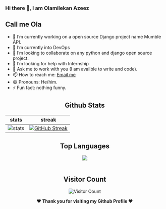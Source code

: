 ### Hi there 👋, I am Olamilekan Azeez
## Call me Ola



- 🔭 I’m currently working on a open source Django project name Mumble API.
- 🌱 I’m currently into DevOps
- 👯 I’m looking to collaborate on any python and django open source project.
- 🤔 I’m looking for help with Internship
- 💬 Ask me to work with you (I am availble to write and code).
- 📫 How to reach me: [Email me](mailto:headofstate123@gmail.com)
- 😄 Pronouns: He/him.
- ⚡ Fun fact: nothing funny.
<div align="center">
  
  ## Github Stats
|stats|streak|  
|---|---|  
| ![stats](https://github-readme-stats.vercel.app/api?username=azeezdot123&show_icons=true&theme=radical) | [![GitHub Streak](https://github-readme-streak-stats.herokuapp.com/?user=azeezdot123&theme=dark)](https://github.com/azeezdot123/github-readme-streak-stats)|
</div>



<div align="center">
  
  ## Top Languages
  <a href="https://github.com/azeezdot123">
    <img align="center" src="https://github-readme-stats.vercel.app/api/top-langs/?username=azeezdot123&theme=tokyonight&layout=compact">
  </a>
</div>
  
<br> 

<div align="center">
        
   ## Visitor Count
   ![Visitor Count](https://profile-counter.glitch.me/{azeezdot123}/count.svg)
        
</div>

<div align="center">
  
<b>❤️ Thank you for visiting my Github Profile ❤️</b>
</div>

